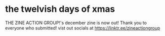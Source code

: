 # the twelvish days of xmas
THE ZINE ACTION GROUP!'s december zine is now out! 
Thank you to everyone who submitted!
vist out socials at https://linktr.ee/zineactiongroup
